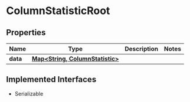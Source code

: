

# ColumnStatisticRoot


## Properties

Name | Type | Description | Notes
------------ | ------------- | ------------- | -------------
**data** | [**Map&lt;String, ColumnStatistic&gt;**](ColumnStatistic.md) |  | 


## Implemented Interfaces

* Serializable


